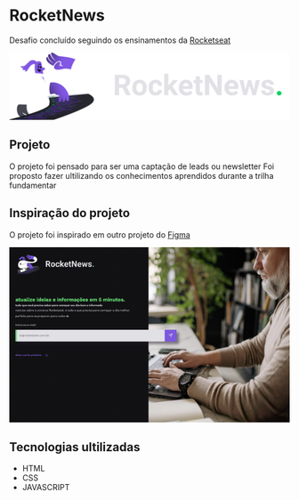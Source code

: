 # RocketNews

Desafio concluído seguindo os ensinamentos da [Rocketseat]('https://www.rocketseat.com.br')

![img](./assets/logo.svg)

## Projeto

O projeto foi pensado para ser uma captação de leads ou newsletter
Foi proposto fazer ultilizando os conhecimentos aprendidos durante a trilha fundamentar

## Inspiração do projeto

O projeto foi inspirado em outro projeto do [Figma](https://www.figma.com/file/H9L6j0pF0ZQFr5wvfMSpsf/DD-%2F-RocketNews-(Copy)?node-id=101%3A2)

![img](./assets/proposta.png)

## Tecnologias ultilizadas

- HTML
- CSS
- JAVASCRIPT
